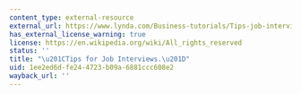 ```yaml
---
content_type: external-resource
external_url: https://www.lynda.com/Business-tutorials/Tips-job-interviews/739363/766873-4.html
has_external_license_warning: true
license: https://en.wikipedia.org/wiki/All_rights_reserved
status: ''
title: "\u201CTips for Job Interviews.\u201D"
uid: 1ee2ed6d-fe24-4723-b09a-6881ccc608e2
wayback_url: ''
---
```

